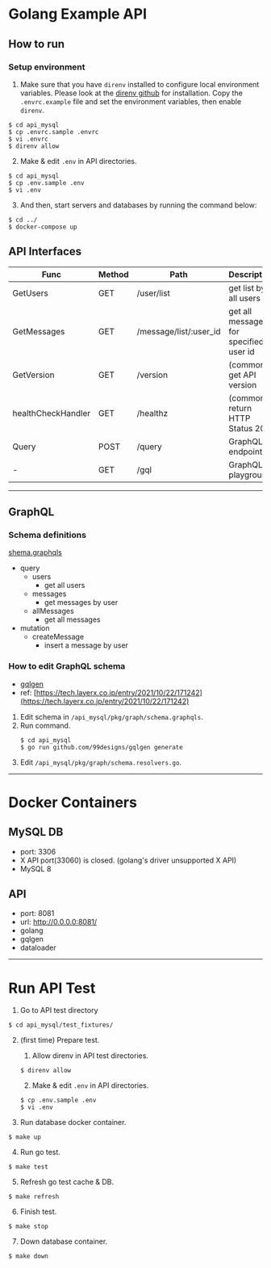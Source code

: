 # Golang Example API

## How to run

### Setup environment

1. Make sure that you have `direnv` installed to configure local environment variables. Please look at the [direnv github](https://github.com/direnv/direnv#install) for installation.
Copy the `.envrc.example` file and set the environment variables, then enable `direnv`.

```console
$ cd api_mysql
$ cp .envrc.sample .envrc
$ vi .envrc
$ direnv allow
```

2. Make & edit `.env` in API directories.
```console
$ cd api_mysql
$ cp .env.sample .env
$ vi .env
```

3. And then, start servers and databases by running the command below:

```console
$ cd ../
$ docker-compose up
```

## API Interfaces

| Func               | Method | Path                   | Description                            |
|--------------------|--------|------------------------|----------------------------------------|
| GetUsers           | GET    | /user/list             | get list by all users                  |
| GetMessages        | GET    | /message/list/:user_id | get all messages for specified user id |
| GetVersion         | GET    | /version               | (common) get API version               |
| healthCheckHandler | GET    | /healthz               | (common) return HTTP Status 200        |
| Query              | POST   | /query                 | GraphQL endpoint                       |
| -                  | GET    | /gql                   | GraphQL playground                     |

---
## GraphQL

### Schema definitions
[shema.graphqls](/api_mysql/pkg/graph/schema.graphqls)
- query
  - users
    - get all users
  - messages
    - get messages by user
  - allMessages
    - get all messages
- mutation
  - createMessage
    - insert a message by user

### How to edit GraphQL schema

- [gqlgen](https://gqlgen.com/getting-started/)
- ref: [https://tech.layerx.co.jp/entry/2021/10/22/171242](https://tech.layerx.co.jp/entry/2021/10/22/171242)

1. Edit schema in `/api_mysql/pkg/graph/schema.graphqls`.
2. Run command.
   ```
   $ cd api_mysql
   $ go run github.com/99designs/gqlgen generate
   ```
3. Edit `/api_mysql/pkg/graph/schema.resolvers.go`.

---
# Docker Containers

## MySQL DB
- port: 3306
- X API port(33060) is closed. (golang's driver unsupported X API)
- MySQL 8

## API
- port: 8081
- url: http://0.0.0.0:8081/
- golang
- gqlgen
- dataloader

---
# Run API Test

1. Go to API test directory
```console
$ cd api_mysql/test_fixtures/
```

2. (first time) Prepare test.
   1. Allow direnv in API test directories.
   ```console
   $ direnv allow
   ```
   2. Make & edit `.env` in API directories.
   ```console
   $ cp .env.sample .env
   $ vi .env
   ```

3. Run database docker container.
```console
$ make up
```

4. Run go test.
```console
$ make test
```

5. Refresh go test cache & DB.
```console
$ make refresh
```

6. Finish test.
```console
$ make stop
```

7. Down database container.
```console
$ make down
```